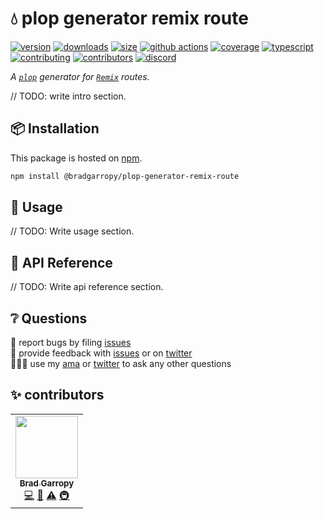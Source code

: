 # 💧 plop generator remix route

[![version][version-badge]][npm]
[![downloads][downloads-badge]][npm]
[![size][size-badge]][bundlephobia]
[![github actions][github-actions-badge]][github-actions]
[![coverage][codecov-badge]][codecov]
[![typescript][typescript-badge]][typescript]
[![contributing][contributing-badge]][contributing]
[![contributors][contributors-badge]][contributors]
[![discord][discord-badge]][discord]

_A [`plop`][plop] generator for [`Remix`][remix] routes._

// TODO: write intro section.

## 📦 Installation

This package is hosted on [npm][npm].

```bash
npm install @bradgarropy/plop-generator-remix-route
```

## 🥑 Usage

// TODO: Write usage section.

## 📖 API Reference

// TODO: Write api reference section.

## ❔ Questions

🐛 report bugs by filing [issues][issues]  
📢 provide feedback with [issues][issues] or on [twitter][twitter]  
🙋🏼‍♂️ use my [ama][ama] or [twitter][twitter] to ask any other questions

## ✨ contributors

<!-- ALL-CONTRIBUTORS-LIST:START - Do not remove or modify this section -->
<!-- prettier-ignore-start -->
<!-- markdownlint-disable -->
<table>
  <tr>
    <td align="center"><a href="https://bradgarropy.com"><img src="https://avatars.githubusercontent.com/u/11336745?v=4?s=100" width="100px;" alt=""/><br /><sub><b>Brad Garropy</b></sub></a><br /><a href="https://github.com/bradgarropy/plop-generator-remix-route/commits?author=bradgarropy" title="Code">💻</a> <a href="https://github.com/bradgarropy/plop-generator-remix-route/commits?author=bradgarropy" title="Documentation">📖</a> <a href="https://github.com/bradgarropy/plop-generator-remix-route/commits?author=bradgarropy" title="Tests">⚠️</a> <a href="#infra-bradgarropy" title="Infrastructure (Hosting, Build-Tools, etc)">🚇</a></td>
  </tr>
</table>

<!-- markdownlint-restore -->
<!-- prettier-ignore-end -->

<!-- ALL-CONTRIBUTORS-LIST:END -->

[codecov]: https://app.codecov.io/gh/bradgarropy/plop-generator-remix-route
[contributing]: https://github.com/bradgarropy/plop-generator-remix-route/blob/master/contributing.md
[contributors]: #-contributors
[npm]: https://www.npmjs.com/package/@bradgarropy/plop-generator-remix-route
[codecov-badge]: https://img.shields.io/codecov/c/github/bradgarropy/plop-generator-remix-route?style=flat-square
[version-badge]: https://img.shields.io/npm/v/@bradgarropy/plop-generator-remix-route.svg?style=flat-square
[downloads-badge]: https://img.shields.io/npm/dt/@bradgarropy/plop-generator-remix-route?style=flat-square
[contributing-badge]: https://img.shields.io/badge/PRs-welcome-success?style=flat-square
[contributors-badge]: https://img.shields.io/github/all-contributors/bradgarropy/plop-generator-remix-route?style=flat-square
[issues]: https://github.com/bradgarropy/plop-generator-remix-route/issues
[twitter]: https://twitter.com/bradgarropy
[ama]: https://bradgarropy.com/ama
[bundlephobia]: https://bundlephobia.com/result?p=@bradgarropy/plop-generator-remix-route
[size-badge]: https://img.shields.io/bundlephobia/minzip/@bradgarropy/plop-generator-remix-route?style=flat-square
[github-actions]: https://github.com/bradgarropy/plop-generator-remix-route/actions
[github-actions-badge]: https://img.shields.io/github/workflow/status/bradgarropy/plop-generator-remix-route/%F0%9F%9A%80%20release?style=flat-square
[typescript]: https://www.typescriptlang.org/dt/search?search=%40bradgarropy%2Fplop-generator-remix-route
[typescript-badge]: https://img.shields.io/npm/types/@bradgarropy/plop-generator-remix-route?style=flat-square
[discord]: https://bradgarropy.com/discord
[discord-badge]: https://img.shields.io/discord/748196643140010015?style=flat-square
[plop]: https://plopjs.com
[remix]: https://remix.run
